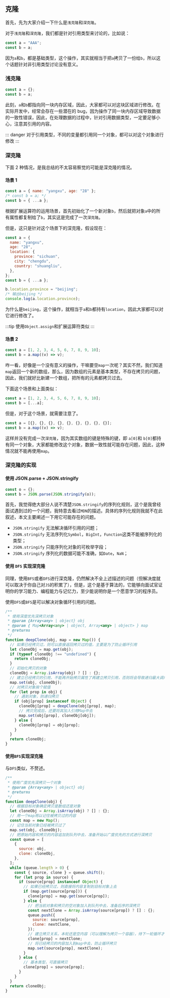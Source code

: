 ## 克隆

首先，先为大家介绍一下什么是`浅克隆`和`深克隆`。

对于`浅克隆`和`深克隆`，我们都是针对引用类型来讨论的，比如说：

```js
const a = "AAA";
const b = a;
```

因为`a`和`b`，都是基础类型，这个操作，其实就相当于把`a`拷贝了一份给`b`，所以这个话题针对非引用类型讨论没有意义。

### 浅克隆

```js
const a = {};
const b = a;
```

此刻，`a`和`b`都指向同一块内存区域，因此，大家都可以对这块区域进行修改。在实际开发中，经常会存在一些潜在的 bug，因为操作了同一块内存区域导致数据的一致性错误，因此，在处理数据的过程中，针对引用数据类型，一定要足够小心，注意其引用的内容。

::: danger
对于引用类型，不同的变量都引用同一个对象，都可以对这个对象进行修改
:::

### 深克隆

下面 2 种情况，是我总结的不太容易察觉的可能是深克隆的情况。

#### 场景 1

```js
const a = { name: "yangxu", age: "28" };
/* const b = a; */
const b = { ...a };
```

根据扩展运算符的运用场景，首先初始化了一个新对象`b`，然后就把对象`a`中的所有属性都复制给了`b`，其实这是完成了一次`深克隆`。

但是，这只是针对这个场景下的深克隆，假设现在：

```js
const a = {
  name: "yangxu",
  age: "28",
  location: {
    province: "sichuan",
    city: "chengdu",
    country: "shuangliu",
  },
};
const b = { ...a };

b.location.province = "beijing";
/* 输出beijing */
console.log(a.location.province);
```

为什么是`beijing`，这个操作，就相当于`a`和`b`都持有`location`，因此大家都可以对它进行修改了。

:::tip
使用`Object.assign`和扩展运算符类似
:::

#### 场景 2

```js
const a = [1, 2, 3, 4, 5, 6, 7, 8, 9, 10];
const b = a.map((v) => v);
```

咋一看，好像是一个没有意义的操作，干嘛要空`map`一次呢？其实不然，我们知道`map`返回一个新的数组，那么，因为数组的元素是基本类型，不存在拷贝的问题，因此，我们就好比新建一个数组，把所有的元素都拷贝过去。

下面这个场景和上面类似：

```js
const a = [1, 2, 3, 4, 5, 6, 7, 8, 9, 10];
const b = [...a];
```

但是，对于这个场景，就需要注意了。

```js
const a = [{}, {}, {}, {}, {}, {}, {}, {}, {}];
const b = a.map((v) => v);
```

这样并没有完成一次`深克隆`，因为其实数组的键是特殊的键，即 `a[0]`和 `b[0]`都持有同一个对象，大家都能修改这个对象，数据一致性就可能存在问题，因此，这种情况就不能再使用`map`。

### 深克隆的实现

#### 使用 JSON.parse + JSON.stringify

```js
const o = {};
const b = JSON.parse(JSON.stringify(o));
```

首先，我觉得绝大部分人说不清楚`JSON.stringify`的序列化规则，这个是我曾经面试遇到过的一个问题，我特意去看过`MDN`的描述。具体的序列化规则我就不在此叙述，本文主要阐述一下用它可能存在的问题。

- `JSON.stringify` 无法解决循环引用的问题；
- `JSON.stringify` 无法序列化`Symbol`，`BigInt`，`Function`这类不能被序列化的类型；
- `JSON.stringify` 只能序列化对象的可枚举字段；
- `JSON.stringify` 序列化的数据可能不准确，如`Date`，`NaN`；

#### 使用 `DFS` 实现深克隆

同理，使用`BFS`或者`DFS`进行深克隆，仍然解决不全上述描述的问题（但解决度就可以取决于你自己对`JS`的积累了），但是，这个是基于算法的，它能够向面试官证明你的学习能力、编程能力与记忆力，至少能说明你是一个愿意学习的程序员。

使用`DFS`或`BFS`是可以解决对象循环引用的问题。

```js
/**
 * 使用深度优先深拷贝对象
 * @param {Array<any> | object} obj
 * @param { Map<Array<any> | object, Array<any> | object> } map
 * @returns
 */
function deepClone(obj, map = new Map()) {
  // 如果已经拷贝过，则可以直接返回拷贝过的值，主要是为了防止循环引用
  let cloneObj = map.get(obj);
  if (typeof cloneObj !== "undefined") {
    return cloneObj;
  }
  // 初始化拷贝的对象
  cloneObj = Array.isArray(obj) ? [] : {};
  // 建立已经拷贝的引用，不能再开始拷贝属性了再建立拷贝引用，否则将会导致递归最大调用栈的问题发生
  map.set(obj, cloneObj);
  // 对拷贝对象挨个赋值
  for (let prop in obj) {
    // 遇到对象，则递归拷贝
    if (obj[prop] instanceof Object) {
      cloneObj[prop] = deepClone(obj[prop], map);
      // 拷贝完成后，还要将其加入引用Map中去
      map.set(obj[prop], cloneObj[obj]);
    } else {
      cloneObj[prop] = obj[prop];
    }
  }
  return cloneObj;
}
```

#### 使用`BFS`实现深克隆

与`DFS`类似，不赘述。

```js
/**
 * 使用广度优先深拷贝一个对象
 * @param {Array<any> | object} obj
 * @returns
 */
function deepClone(obj) {
  // 根据目标对象确定拷贝是数组还是对象
  let cloneObj = Array.isArray(obj) ? [] : {};
  // 用一个map用以记住被拷贝过的内容
  const map = new Map();
  // 记住当前对象已经被拷贝过了
  map.set(obj, cloneObj);
  // 把原始内容和拷贝的内容追加到队列中去，准备开始以广度优先的方式进行深拷贝
  const queue = [
    {
      source: obj,
      clone: cloneObj,
    },
  ];
  while (queue.length > 0) {
    const { source, clone } = queue.shift();
    for (let prop in source) {
      if (source[prop] instanceof Object) {
        // 如果已经拷贝过，则直接将内容复制到目标对象上去
        if (map.get(source[prop])) {
          clone[prop] = map.get(source[prop]);
        } else {
          // 把当前对象和拷贝的空对象加入到队列中去，准备后序的深拷贝
          const nextClone = Array.isArray(source[prop]) ? [] : {};
          queue.push({
            source: source[prop],
            clone: nextClone,
          });
          // 建立拷贝关系，本轮还是空内容（可以理解为拷贝一个容器），待下一轮循环才拷贝值
          clone[prop] = nextClone;
          // 将已经拷贝的内容加入到map中去，防止循环拷贝
          map.set(source[prop], nextClone);
        }
      } else {
        // 基本类型，可直接拷贝
        clone[prop] = source[prop];
      }
    }
  }
  return cloneObj;
}
```
